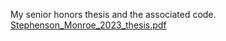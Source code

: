 My senior honors thesis and the associated code.
[Stephenson_Monroe_2023_thesis.pdf](https://github.com/monroestephenson/KL_Polynomials/files/13949989/Stephenson_Monroe_2023_thesis.pdf)
